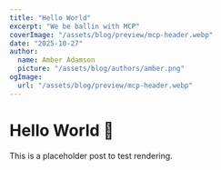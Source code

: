 ```yaml
---
title: "Hello World"
excerpt: "We be ballin with MCP"
coverImage: "/assets/blog/preview/mcp-header.webp"
date: "2025-10-27"
author:
  name: Amber Adamson
  picture: "/assets/blog/authors/amber.png"
ogImage:
  url: "/assets/blog/preview/mcp-header.webp"
---
```

# Hello World 🌙

This is a placeholder post to test rendering.
